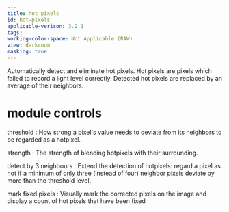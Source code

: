 ```yaml
---
title: hot pixels
id: hot-pixels
applicable-verison: 3.2.1
tags: 
working-color-space: Not Applicable (RAW) 
view: darkroom
masking: true
---
```


Automatically detect and eliminate hot pixels. Hot pixels are pixels which failed to record a light level correctly. Detected hot pixels are replaced by an average of their neighbors.

# module controls

threshold
: How strong a pixel's value needs to deviate from its neighbors to be regarded as a hotpixel.

strength
: The strength of blending hotpixels with their surrounding.

detect by 3 neighbours
: Extend the detection of hotpixels: regard a pixel as hot if a minimum of only three (instead of four) neighbor pixels deviate by more than the threshold level.

mark fixed pixels
: Visually mark the corrected pixels on the image and display a count of hot pixels that have been fixed
